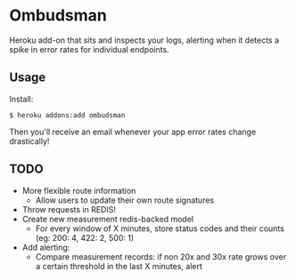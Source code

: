 # Ombudsman

Heroku add-on that sits and inspects your logs, alerting when it detects a spike in error rates for individual endpoints.

## Usage

Install:

```
$ heroku addons:add ombudsman
```

Then you'll receive an email whenever your app error rates change drastically!


## TODO

- More flexible route information
  - Allow users to update their own route signatures
- Throw requests in REDIS!
- Create new measurement redis-backed model
  - For every window of X minutes, store status codes and their counts (eg: 200: 4, 422: 2, 500: 1)
- Add alerting:
  - Compare measurement records: if non 20x and 30x rate grows over a certain threshold in the last X minutes, alert